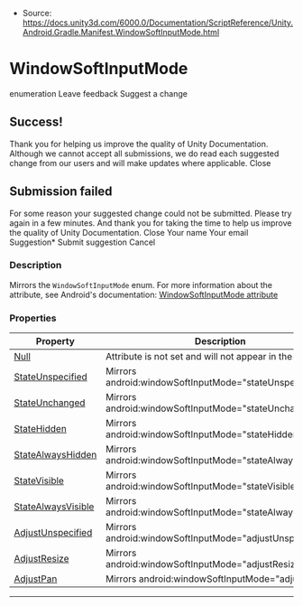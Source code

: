 * Source: https://docs.unity3d.com/6000.0/Documentation/ScriptReference/Unity.Android.Gradle.Manifest.WindowSoftInputMode.html

# WindowSoftInputMode
enumeration
Leave feedback
Suggest a change
## Success!
Thank you for helping us improve the quality of Unity Documentation. Although we cannot accept all submissions, we do read each suggested change from our users and will make updates where applicable.
Close
## Submission failed
For some reason your suggested change could not be submitted. Please <a>try again</a> in a few minutes. And thank you for taking the time to help us improve the quality of Unity Documentation.
Close
Your name Your email Suggestion* Submit suggestion
Cancel
### Description
Mirrors the ` WindowSoftInputMode ` enum.
For more information about the attribute, see Android's documentation: [WindowSoftInputMode attribute](https://developer.android.com/guide/topics/manifest/activity-element#wsoft)
### Properties
Property | Description  
---|---  
[Null](https://docs.unity3d.com/6000.0/Documentation/ScriptReference/Unity.Android.Gradle.Manifest.WindowSoftInputMode.Null.html) | Attribute is not set and will not appear in the element.  
[StateUnspecified](https://docs.unity3d.com/6000.0/Documentation/ScriptReference/Unity.Android.Gradle.Manifest.WindowSoftInputMode.StateUnspecified.html) | Mirrors android:windowSoftInputMode="stateUnspecified".  
[StateUnchanged](https://docs.unity3d.com/6000.0/Documentation/ScriptReference/Unity.Android.Gradle.Manifest.WindowSoftInputMode.StateUnchanged.html) | Mirrors android:windowSoftInputMode="stateUnchanged".  
[StateHidden](https://docs.unity3d.com/6000.0/Documentation/ScriptReference/Unity.Android.Gradle.Manifest.WindowSoftInputMode.StateHidden.html) | Mirrors android:windowSoftInputMode="stateHidden".  
[StateAlwaysHidden](https://docs.unity3d.com/6000.0/Documentation/ScriptReference/Unity.Android.Gradle.Manifest.WindowSoftInputMode.StateAlwaysHidden.html) | Mirrors android:windowSoftInputMode="stateAlwaysHidden".  
[StateVisible](https://docs.unity3d.com/6000.0/Documentation/ScriptReference/Unity.Android.Gradle.Manifest.WindowSoftInputMode.StateVisible.html) | Mirrors android:windowSoftInputMode="stateVisible".  
[StateAlwaysVisible](https://docs.unity3d.com/6000.0/Documentation/ScriptReference/Unity.Android.Gradle.Manifest.WindowSoftInputMode.StateAlwaysVisible.html) | Mirrors android:windowSoftInputMode="stateAlwaysVisible".  
[AdjustUnspecified](https://docs.unity3d.com/6000.0/Documentation/ScriptReference/Unity.Android.Gradle.Manifest.WindowSoftInputMode.AdjustUnspecified.html) | Mirrors android:windowSoftInputMode="adjustUnspecified".  
[AdjustResize](https://docs.unity3d.com/6000.0/Documentation/ScriptReference/Unity.Android.Gradle.Manifest.WindowSoftInputMode.AdjustResize.html) | Mirrors android:windowSoftInputMode="adjustResize".  
[AdjustPan](https://docs.unity3d.com/6000.0/Documentation/ScriptReference/Unity.Android.Gradle.Manifest.WindowSoftInputMode.AdjustPan.html) | Mirrors android:windowSoftInputMode="adjustPan".  
* * *
